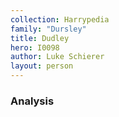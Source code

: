 ```yaml
---
collection: Harrypedia
family: "Dursley"
title: Dudley
hero: I0098
author: Luke Schierer
layout: person
---
```


### Analysis
